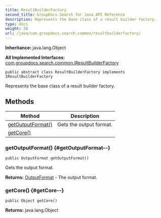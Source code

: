 ```yaml
---
title: ResultBuilderFactory
second_title: GroupDocs.Search for Java API Reference
description: Represents the base class of a result builder factory.
type: docs
weight: 28
url: /java/com.groupdocs.search.common/resultbuilderfactory/
---
```

**Inheritance:**
java.lang.Object

**All Implemented Interfaces:**
[com.groupdocs.search.common.IResultBuilderFactory](../../com.groupdocs.search.common/iresultbuilderfactory)
```
public abstract class ResultBuilderFactory implements IResultBuilderFactory
```

Represents the base class of a result builder factory.
## Methods

| Method | Description |
| --- | --- |
| [getOutputFormat()](#getOutputFormat--) | Gets the output format. |
| [getCore()](#getCore--) |  |
### getOutputFormat() {#getOutputFormat--}
```
public OutputFormat getOutputFormat()
```


Gets the output format.

**Returns:**
[OutputFormat](../../com.groupdocs.search.options/outputformat) - The output format.
### getCore() {#getCore--}
```
public Object getCore()
```




**Returns:**
java.lang.Object
